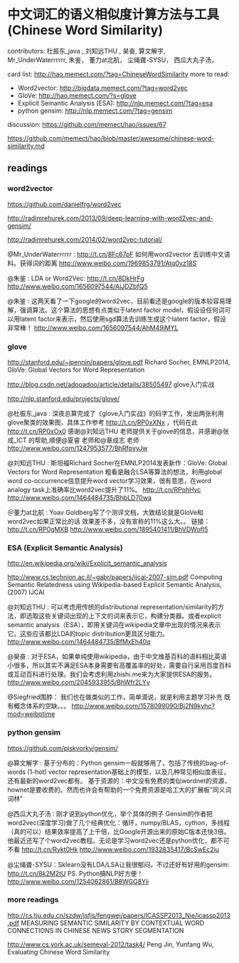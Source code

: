 # 中文词汇的语义相似度计算方法与工具  (Chinese Word Similarity) 
contributors: 
   杜振东_java , 
   刘知远THU , 
   昊奋, 
   算文解字,  
   Mr_UnderWaterrrrrr, 
   朱鉴，
   董力at北航，
   尘绳聋-SYSU， 
   西瓜大丸子汤，

card list:  http://hao.memect.com/?tag=ChineseWordSimilarity
more to read:
 * Word2vector: http://bigdata.memect.com/?tag=word2vec
 * GloVe:  http://hao.memect.com/?s=glove
 * Explicit Semantic Analysis (ESA):  http://nlp.memect.com/?tag=esa
 * python gensim: http://nlp.memect.com/?tag=gensim


discussion:  https://github.com/memect/hao/issues/67

https://github.com/memect/hao/blob/master/awesome/chinese-word-similarity.md

## readings
### word2vector
https://github.com/danielfrg/word2vec

http://radimrehurek.com/2013/09/deep-learning-with-word2vec-and-gensim/

http://radimrehurek.com/2014/02/word2vec-tutorial/

@Mr_UnderWaterrrrrr :
http://t.cn/8Fc67pF 如何用word2vector 去训练中文语料。获得词的距离
http://www.weibo.com/1969853791/Atq0vz18S

@朱鉴 :
LDA or Word2Vec: http://t.cn/8DkHrFg
http://www.weibo.com/1656097544/AiJDZbfQ5

@朱鉴 :
这两天看了一下google的word2vec，目前看还是google的版本较容易理解，强调算法。这个算法的思想有点类似于latent factor model，假设设任何词可以用latent factor来表示，然后使用sgd算法去训练生成这个latent factor，假设非常棒！
http://www.weibo.com/1656097544/AhM49jMYL

### glove 
http://stanford.edu/~jpennin/papers/glove.pdf  Richard Socher, EMNLP2014, GloVe: Global Vectors for Word Representation

http://blog.csdn.net/adooadoo/article/details/38505497 glove入门实战 

http://nlp.stanford.edu/projects/glove/

@杜振东_java :
深夜总算完成了《glove入门实战》的码字工作，发出两张利用glove聚类的效果图，具体工作参考 http://t.cn/RP0xXNx ，代码在此 http://t.cn/RP0xOx0   感谢@刘知远THU 老师提供关于glove的信息，并感谢@张成_ICT 的帮助,顺便@夏睿 老师和@章成志 老师
http://www.weibo.com/1247953577/BhRfpyyJw

@刘知远THU :
斯坦福Richard Socher在EMNLP2014发表新作：GloVe: Global Vectors for Word Representation 粗看是融合LSA等算法的想法，利用global word co-occurrence信息提升word vector学习效果，很有意思，在word analogy task上准确率比word2vec提升了11%。 http://t.cn/RPohHyc
http://www.weibo.com/1464484735/BhbLD70wa

＠董力at北航 :
Yoav Goldberg写了个测评文档，大致结论就是GloVe和word2vec如果正常比的话 效果差不多，没有宣称的11%这么大。。 链接：http://t.cn/RP0gMXB
http://www.weibo.com/1895401411/BhVDWofI5

### ESA (Explicit Semantic Analysis)

http://en.wikipedia.org/wiki/Explicit_semantic_analysis

http://www.cs.technion.ac.il/~gabr/papers/ijcai-2007-sim.pdf Computing Semantic Relatedness using Wikipedia-based Explicit Semantic Analysis, (2007) IJCAI


@刘知远THU : 
可以考虑用传统的distributional representation/similarity的方法，即选取这些关键词出现的上下文的词来表示它，构建分类器。或者explicit semantic analysis（ESA），即用关键词在wikipedia文章中出现的情况来表示它。这些应该都比LDA的topic distribution更具区分能力。
http://www.weibo.com/1464484735/BfMxEh40q

@昊奋 : 
对于ESA，如果单纯使用wikipedia，由于中文维基百科的语料相比英语小很多，所以其实不满足ESA本身需要有高覆盖率的好处，需要自行采用百度百科或互动百科进行处理。我们会考虑利用zhishi.me来为大家提供ESA的服务。
http://www.weibo.com/2045933955/BhWfr2LYv

@Siegfried围脖：
我们也在做类似的工作，简单滴说，就是利用主题学习补充 既有概念体系的空缺。。。 
http://www.weibo.com/1578099090/Bj2N9kyhc?mod=weibotime

### python gensim

https://github.com/piskvorky/gensim/

@算文解字 :
基于分布的：Python gensim一般就够用了，包括了传统的bag-of-words (1-hot) vector representation基础上的模型，以及几种常见相似度表征，还有最新的word2vec都有。
基于资源的：中文没有免费的类似wordnet的资源，hownet是要收费的。然而也许会有帮助的一个免费资源是哈工大的扩展板"同义词词林"

@西瓜大丸子汤 : 
刚才说到python优化，举个具体的例子 Gensim的作者把word2vec(深度学习)做了几个经典优化：循环，numpy/BLAS，cython，多线程（真的可以）结果效率提高了上千倍，比Google开源出来的原始C版本还快3倍。他最近还写了个word2vec教程。无论是学习word2vec还是python优化，都不可不看 http://t.cn/Rvkt0Hk
http://www.weibo.com/1932835417/BcSwEc2iu

@尘绳聋-SYSU：Sklearn没有LDA/LSA让我很郁闷，不过还好有好用的gensim: http://t.cn/8k2M2tU PS. Python搞NLP好方便！
http://www.weibo.com/1254062861/B8WGG8Yii


### more readings
http://cs.tju.edu.cn/szdw/jsfjs/fengwei/papers/ICASSP2013_Nie/icassp2013.pdf MEASURING SEMANTIC SIMILARITY BY CONTEXTUAL WORD CONNECTIONS IN CHINESE NEWS STORY SEGMENTATION


http://www.cs.york.ac.uk/semeval-2012/task4/  Peng Jin, Yunfang Wu,  Evaluating Chinese Word Similarity

